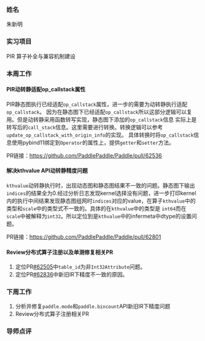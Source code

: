 ### 姓名
朱新明
### 实习项目
PIR 算子补全与兼容机制建设
### 本周工作
#### PIR动转静适配op_callstack属性
PIR静态图执行已经适配`op_callstack`属性，进一步的需要为动转静执行适配`op_callstack`。
因为在静态图下已经适配`op_callstack`所以这部分逻辑可以复用。但是动转静采用函数转写实现，静态图下添加的`op_callstack`信息
实际上是转写后的`call_stack`信息。这里需要进行转换。转换逻辑可以参考`update_op_callstack_with_origin_info`的实现。
具体转换时将`op_callstack`信息使用pybind11绑定到`Operator`的属性上，提供`getter`和`setter`方法。


PR链接：https://github.com/PaddlePaddle/Paddle/pull/62536

#### 解决kthvalue API动转静精度问题
`kthvalue`动转静执行时，出现动态图和静态图结果不一致的问题。静态图下输出`indices`的结果全为0.经过分析日志发现kernel选择没有问题，进一步打印kernel内的执行中间结果发现静态图组网时`indices`对应的value，在算子`kthvalue`中的类型和`scale`中的类型式不一致的。具体的在`kthvalue`中的类型是
`int64`而在`scale`中被解释为`int32`。所以定位到是`kthvalue`中的infermeta中dtype的设置问题。

PR链接：https://github.com/PaddlePaddle/Paddle/pull/62801

#### Review分布式算子注册以及单测修复相关PR
1. 定位PR[#62505](https://github.com/PaddlePaddle/Paddle/pull/62505)中`table_id`为非`Int32Attribute`问题。
2. 定位PR[#62836](https://github.com/PaddlePaddle/Paddle/pull/62863)中新旧IR下精度不一致的原因。
   
### 下周工作
1. 分析并修复`paddle.mode`和`paddle.bincount`API新旧IR下精度问题
2. Review分布式算子注册相关PR

### 导师点评
